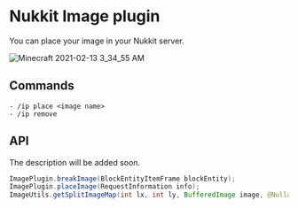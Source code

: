 # Nukkit Image plugin
You can place your image in your Nukkit server.

![Minecraft 2021-02-13 3_34_55 AM](https://user-images.githubusercontent.com/29895665/107820213-f9f02700-6dac-11eb-8563-c30266a49a70.png)

## Commands
```
- /ip place <image name>
- /ip remove
```

## API
The description will be added soon.
```java
ImagePlugin.breakImage(BlockEntityItemFrame blockEntity);
ImagePlugin.placeImage(RequestInformation info);
ImageUtils.getSplitImageMap(int lx, int ly, BufferedImage image, @Nullable Map<String, String> data);
```